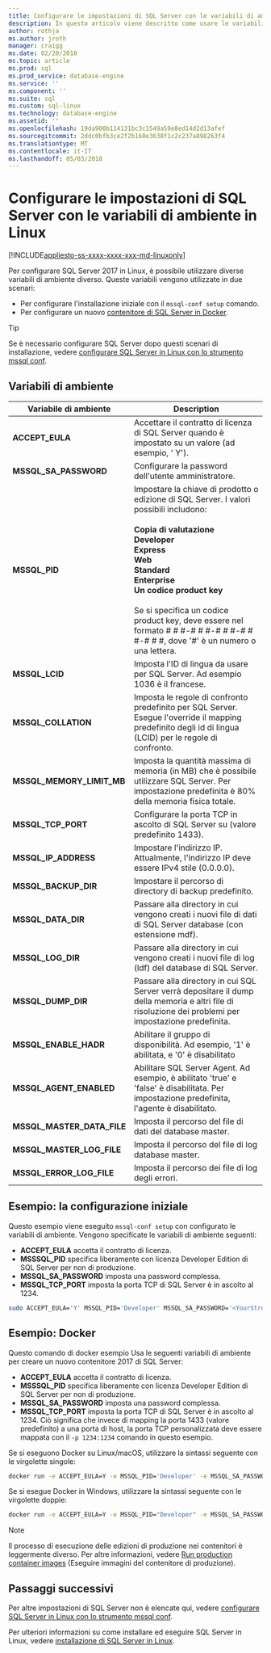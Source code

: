```yaml
---
title: Configurare le impostazioni di SQL Server con le variabili di ambiente | Documenti Microsoft
description: In questo articolo viene descritto come usare le variabili di ambiente per configurare impostazioni specifiche di SQL Server 2017 in Linux.
author: rothja
ms.author: jroth
manager: craigg
ms.date: 02/20/2018
ms.topic: article
ms.prod: sql
ms.prod_service: database-engine
ms.service: ''
ms.component: ''
ms.suite: sql
ms.custom: sql-linux
ms.technology: database-engine
ms.assetid: ''
ms.openlocfilehash: 19da900b114131bc3c1549a59e8ed14d2d13afef
ms.sourcegitcommit: 2ddc0bfb3ce2f2b160e3638f1c2c237a898263f4
ms.translationtype: MT
ms.contentlocale: it-IT
ms.lasthandoff: 05/03/2018
---
```

# <a name="configure-sql-server-settings-with-environment-variables-on-linux"></a>Configurare le impostazioni di SQL Server con le variabili di ambiente in Linux

[!INCLUDE[appliesto-ss-xxxx-xxxx-xxx-md-linuxonly](../includes/appliesto-ss-xxxx-xxxx-xxx-md-linuxonly.md)]

Per configurare SQL Server 2017 in Linux, è possibile utilizzare diverse variabili di ambiente diverso. Queste variabili vengono utilizzate in due scenari:

- Per configurare l'installazione iniziale con il `mssql-conf setup` comando.
- Per configurare un nuovo [contenitore di SQL Server in Docker](quickstart-install-connect-docker.md).

> [!TIP]
> Se è necessario configurare SQL Server dopo questi scenari di installazione, vedere [configurare SQL Server in Linux con lo strumento mssql conf](sql-server-linux-configure-mssql-conf.md).

## <a name="environment-variables"></a>Variabili di ambiente

| Variabile di ambiente | Description |
|-----|-----|
| **ACCEPT_EULA** | Accettare il contratto di licenza di SQL Server quando è impostato su un valore (ad esempio, ' Y'). |
| **MSSQL_SA_PASSWORD** | Configurare la password dell'utente amministratore. |
| **MSSQL_PID** | Impostare la chiave di prodotto o edizione di SQL Server. I valori possibili includono: </br></br>**Copia di valutazione**</br>**Developer**</br>**Express**</br>**Web**</br>**Standard**</br>**Enterprise**</br>**Un codice product key**</br></br>Se si specifica un codice product key, deve essere nel formato # # #-# # #-# # #-# # #-# # #, dove '#' è un numero o una lettera.|
| **MSSQL_LCID** | Imposta l'ID di lingua da usare per SQL Server. Ad esempio 1036 è il francese. |
| **MSSQL_COLLATION** | Imposta le regole di confronto predefinito per SQL Server. Esegue l'override il mapping predefinito degli id di lingua (LCID) per le regole di confronto. |
| **MSSQL_MEMORY_LIMIT_MB** | Imposta la quantità massima di memoria (in MB) che è possibile utilizzare SQL Server. Per impostazione predefinita è 80% della memoria fisica totale. |
| **MSSQL_TCP_PORT** | Configurare la porta TCP in ascolto di SQL Server su (valore predefinito 1433). |
| **MSSQL_IP_ADDRESS** | Impostare l'indirizzo IP. Attualmente, l'indirizzo IP deve essere IPv4 stile (0.0.0.0). |
| **MSSQL_BACKUP_DIR** | Impostare il percorso di directory di backup predefinito. |
| **MSSQL_DATA_DIR** | Passare alla directory in cui vengono creati i nuovi file di dati di SQL Server database (con estensione mdf). |
| **MSSQL_LOG_DIR** | Passare alla directory in cui vengono creati i nuovi file di log (ldf) del database di SQL Server. |
| **MSSQL_DUMP_DIR** | Passare alla directory in cui SQL Server verrà depositare il dump della memoria e altri file di risoluzione dei problemi per impostazione predefinita. |
| **MSSQL_ENABLE_HADR** | Abilitare il gruppo di disponibilità. Ad esempio, '1' è abilitata, e '0' è disabilitato |
| **MSSQL_AGENT_ENABLED** | Abilitare SQL Server Agent. Ad esempio, è abilitato 'true' e 'false' è disabilitata. Per impostazione predefinita, l'agente è disabilitato.  |
| **MSSQL_MASTER_DATA_FILE** | Imposta il percorso del file di dati del database master. |
| **MSSQL_MASTER_LOG_FILE** | Imposta il percorso del file di log database master. |
| **MSSQL_ERROR_LOG_FILE** | Imposta il percorso dei file di log degli errori. |


## <a name="example-initial-setup"></a>Esempio: la configurazione iniziale

Questo esempio viene eseguito `mssql-conf setup` con configurato le variabili di ambiente. Vengono specificate le variabili di ambiente seguenti:

- **ACCEPT_EULA** accetta il contratto di licenza.
- **MSSSQL_PID** specifica liberamente con licenza Developer Edition di SQL Server per non di produzione.
- **MSSQL_SA_PASSWORD** imposta una password complessa.
- **MSSQL_TCP_PORT** imposta la porta TCP di SQL Server è in ascolto al 1234.

```bash
sudo ACCEPT_EULA='Y' MSSQL_PID='Developer' MSSQL_SA_PASSWORD='<YourStrong!Passw0rd>' MSSQL_TCP_PORT=1234 /opt/mssql/bin/mssql-conf setup
```

## <a name="example-docker"></a>Esempio: Docker

Questo comando di docker esempio Usa le seguenti variabili di ambiente per creare un nuovo contenitore 2017 di SQL Server:

- **ACCEPT_EULA** accetta il contratto di licenza.
- **MSSSQL_PID** specifica liberamente con licenza Developer Edition di SQL Server per non di produzione.
- **MSSQL_SA_PASSWORD** imposta una password complessa.
- **MSSQL_TCP_PORT** imposta la porta TCP di SQL Server è in ascolto al 1234. Ciò significa che invece di mapping la porta 1433 (valore predefinito) a una porta di host, la porta TCP personalizzata deve essere mappata con il `-p 1234:1234` comando in questo esempio.

Se si eseguono Docker su Linux/macOS, utilizzare la sintassi seguente con le virgolette singole:

```bash
docker run -e ACCEPT_EULA=Y -e MSSQL_PID='Developer' -e MSSQL_SA_PASSWORD='<YourStrong!Passw0rd>' -e MSSQL_TCP_PORT=1234 -p 1234:1234 -d microsoft/mssql-server-linux:2017-latest
```

Se si esegue Docker in Windows, utilizzare la sintassi seguente con le virgolette doppie:

```bash
docker run -e ACCEPT_EULA=Y -e MSSQL_PID="Developer" -e MSSQL_SA_PASSWORD="<YourStrong!Passw0rd>" -e MSSQL_TCP_PORT=1234 -p 1234:1234 -d microsoft/mssql-server-linux:2017-latest
```

> [!NOTE]
> Il processo di esecuzione delle edizioni di produzione nei contenitori è leggermente diverso. Per altre informazioni, vedere [Run production container images](sql-server-linux-configure-docker.md#production) (Eseguire immagini del contenitore di produzione).

## <a name="next-steps"></a>Passaggi successivi

Per altre impostazioni di SQL Server non è elencate qui, vedere [configurare SQL Server in Linux con lo strumento mssql conf](sql-server-linux-configure-mssql-conf.md).

Per ulteriori informazioni su come installare ed eseguire SQL Server in Linux, vedere [installazione di SQL Server in Linux](sql-server-linux-setup.md).
